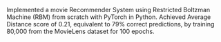 Implemented a movie Recommender System using Restricted Boltzman Machine (RBM) from scratch with PyTorch in Python.
Achieved Average Distance score of 0.21, equivalent to 79% correct predictions, by training 80,000 from the MovieLens dataset for 100 epochs.
